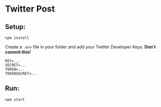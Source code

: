 # Twitter Post

## Setup:

```
npm install
```
Create a `.env` file in your folder and add your Twitter Developer Keys. **Don't commit this!**

```
KEY=...
SECRET=...
TOKEN=...
TOKENSECRET=...

```

## Run: 

```
npm start
```
